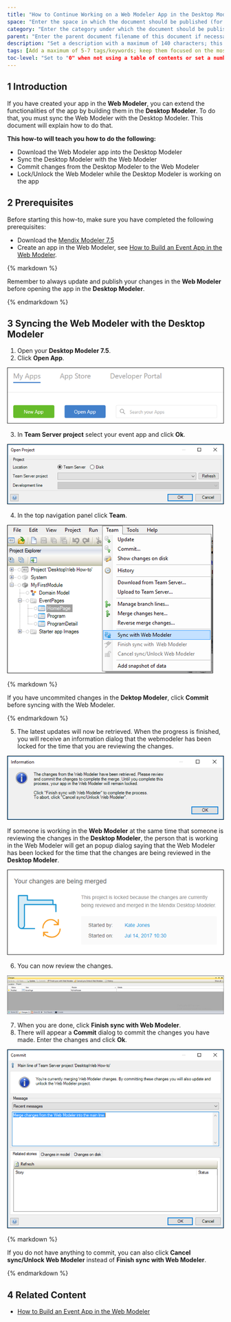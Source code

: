 ```yaml
---
title: "How to Continue Working on a Web Modeler App in the Desktop Modeler"
space: "Enter the space in which the document should be published (for example, "Mendix 7 How-to's")"
category: "Enter the category under which the document should be published (for example, "Mobile")"
parent: "Enter the parent document filename of this document if necessary (for example, "design-the-architecture")"
description: "Set a description with a maximum of 140 characters; this should describe what the goal of the document is, and it can be different from the document introduction; this is optional, and it can be removed"
tags: [Add a maximum of 5-7 tags/keywords; keep them focused on the most important topics of the document; each tag should have quotation marks and be separated by a comma, for example: "Samba", "MxCloud", "cloud", "share"; the tags should be enclosed with brackets]
toc-level: "Set to "0" when not using a table of contents or set a number for the maximum depth of the TOC (for example, "3"); removing this will show all the levels that exist in the document"
---
```


## 1 Introduction

If you have created your app in the **Web Modeler**, you can extend the functionalities of the app by building them in the **Desktop Modeler**.
To do that, you must sync the Web Modeler with the Desktop Modeler. This document will explain how to do that.

**This how-to will teach you how to do the following:**

* Download the Web Modeler app into the Desktop Modeler
* Sync the Desktop Modeler with the Web Modeler
* Commit changes from the Desktop Modeler to the Web Modeler
* Lock/Unlock the Web Modeler while the Desktop Modeler is working on the app

## 2 Prerequisites

Before starting this how-to, make sure you have completed the following prerequisites:

* Download the [Mendix Modeler 7.5](https://appstore.home.mendix.com)
* Create an app in the Web Modeler, see [How to Build an Event App in the Web Modeler](/howto/tutorials/webmodeler-event-app).

<div class="alert alert-info">{% markdown %}

Remember to always update and publish your changes in the **Web Modeler** before opening the app in the **Desktop Modeler**.

{% endmarkdown %}</div>

## 3 Syncing the Web Modeler with the Desktop Modeler

1. Open your **Desktop Modeler 7.5**.
2. Click **Open App**.

  ![](attachments/desktop-howto/open-app.png)

3. In **Team Server project** select your event app and click **Ok**.

  ![](attachments/desktop-howto/team-server.png)

4. In the top navigation panel click **Team**.

  ![](attachments/desktop-howto/sync-webmodeler.png)

<div class="alert alert-info">{% markdown %}

  If you have uncommited changes in the **Dektop Modeler**, click **Commit** before syncing with the Web Modeler.

{% endmarkdown %}</div>

5. The latest updates will now be retrieved. When the progress is finished, you will receive an information dialog that the webmodeler has been locked for the time that you are reviewing the changes.

![](attachments/desktop-howto/information-desktopmod.png)

If someone is working in the **Web Modeler** at the same time that someone is reviewing the changes in the **Desktop Modeler**, the person that is working in the Web Modeler will get an popup dialog saying that the Web Modeler has been locked for the time that the changes are being reviewed in the **Desktop Modeler**.

  ![](attachments/desktop-howto/information-webmodeler.png)

6. You can now review the changes.

  ![](attachments/desktop-howto/changes.png)

7. When you are done, click **Finish sync with Web Modeler**.
8. There will appear a **Commit** dialog to commit the changes you have made. Enter the changes and click **Ok**.

  ![](attachments/desktop-howto/commit.png)

<div class="alert alert-info">{% markdown %}

If you do not have anything to commit, you can also click **Cancel sync/Unlock Web Modeler** instead of **Finish sync with Web Modeler**.

{% endmarkdown %}</div>

## 4 Related Content

* [How to Build an Event App in the Web Modeler](/howto/tutorials/webmodeler-event-app)
